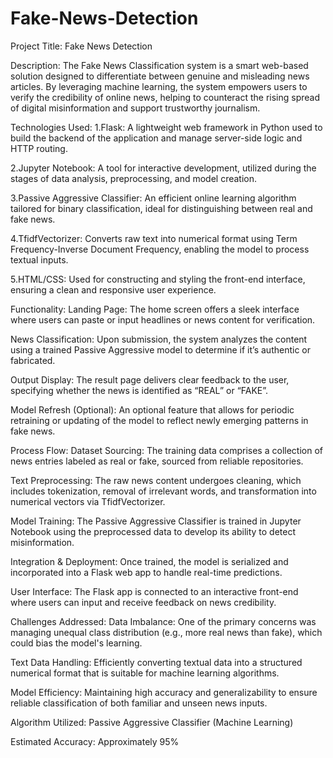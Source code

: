 # Fake-News-Detection

Project Title: Fake News Detection

Description:
The Fake News Classification system is a smart web-based solution designed to differentiate between genuine and misleading news articles. By leveraging machine learning, the system empowers users to verify the credibility of online news, helping to counteract the rising spread of digital misinformation and support trustworthy journalism.

Technologies Used:
1.Flask: A lightweight web framework in Python used to build the backend of the application and manage server-side logic and HTTP routing.

2.Jupyter Notebook: A tool for interactive development, utilized during the stages of data analysis, preprocessing, and model creation.

3.Passive Aggressive Classifier: An efficient online learning algorithm tailored for binary classification, ideal for distinguishing between real and fake news.

4.TfidfVectorizer: Converts raw text into numerical format using Term Frequency-Inverse Document Frequency, enabling the model to process textual inputs.

5.HTML/CSS: Used for constructing and styling the front-end interface, ensuring a clean and responsive user experience.

Functionality:
Landing Page: The home screen offers a sleek interface where users can paste or input headlines or news content for verification.

News Classification: Upon submission, the system analyzes the content using a trained Passive Aggressive model to determine if it’s authentic or fabricated.

Output Display: The result page delivers clear feedback to the user, specifying whether the news is identified as “REAL” or “FAKE”.

Model Refresh (Optional): An optional feature that allows for periodic retraining or updating of the model to reflect newly emerging patterns in fake news.

Process Flow:
Dataset Sourcing: The training data comprises a collection of news entries labeled as real or fake, sourced from reliable repositories.

Text Preprocessing: The raw news content undergoes cleaning, which includes tokenization, removal of irrelevant words, and transformation into numerical vectors via TfidfVectorizer.

Model Training: The Passive Aggressive Classifier is trained in Jupyter Notebook using the preprocessed data to develop its ability to detect misinformation.

Integration & Deployment: Once trained, the model is serialized and incorporated into a Flask web app to handle real-time predictions.

User Interface: The Flask app is connected to an interactive front-end where users can input and receive feedback on news credibility.

Challenges Addressed:
Data Imbalance: One of the primary concerns was managing unequal class distribution (e.g., more real news than fake), which could bias the model's learning.

Text Data Handling: Efficiently converting textual data into a structured numerical format that is suitable for machine learning algorithms.

Model Efficiency: Maintaining high accuracy and generalizability to ensure reliable classification of both familiar and unseen news inputs.

Algorithm Utilized:
Passive Aggressive Classifier (Machine Learning)

Estimated Accuracy:
Approximately 95%